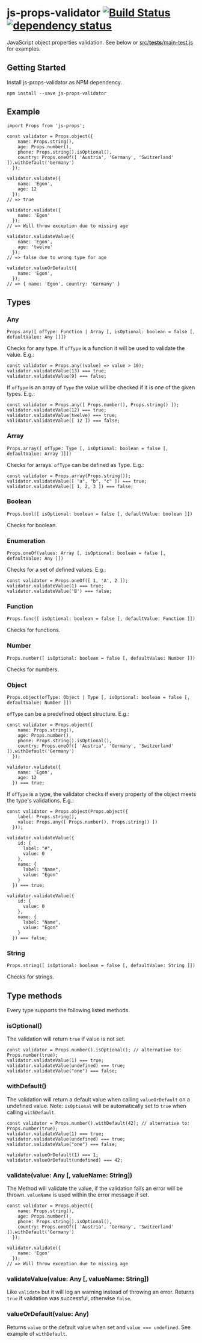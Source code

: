 # js-props-validator [![Build Status](https://travis-ci.org/cokeSchlumpf/js-props-validator.svg?branch=master)](https://travis-ci.org/cokeSchlumpf/js-props-validator) [![dependency status](https://david-dm.org/cokeSchlumpf/js-props-validator.svg)](https://david-dm.org/cokeSchlumpf/js-props-validator)

JavaScript object properties validation. See below or [src/__tests__/main-test.js](./src/__tests_main-test.js) for examples.

## Getting Started

Install js-props-validator as NPM dependency.

```
npm install --save js-props-validator
```

## Example

```
import Props from 'js-props';

const validator = Props.object({
    name: Props.string(),
    age: Props.number(),
    phone: Props.string().isOptional(),
    country: Props.oneOf([ 'Austria', 'Germany', 'Switzerland' ]).withDefault('Germany')
  });

validator.validate({
    name: 'Egon',
    age: 12
  });
// => true

validator.validate({
    name: 'Egon'
  });
// => Will throw exception due to missing age

validator.validateValue({
    name: 'Egon',
    age: 'twelve'
  });
// => false due to wrong type for age

validator.valueOrDefault({
    name: 'Egon',
  });
// => { name: 'Egon', country: 'Germany' }
```

## Types

### Any

```
Props.any([ ofType: Function | Array [, isOptional: boolean = false [, defaultValue: Any ]]])
```

Checks for any type. If `ofType` is a function it will be used to validate the value. E.g.:

```
const validator = Props.any((value) => value > 10);
validator.validateValue(13) === true;
validator.validateValue(9) === false;
```

If `ofType` is an array of `Type` the value will be checked if it is one of the given types. E.g.:

```
const validator = Props.any([ Props.number(), Props.string() ]);
validator.validateValue(12) === true;
validator.validateValue(twelve) === true;
validator.validateValue([ 12 ]) === false;
```

### Array

```
Props.array([ ofType: Type [, isOptional: boolean = false [, defaultValue: Array ]]])
```

Checks for arrays. `ofType` can be defined as Type. E.g.:

```
const validator = Props.array(Props.string());
validator.validateValue([ "a", "b", "c" ]) === true;
validator.validateValue([ 1, 2, 3 ]) === false;
```

### Boolean

```
Props.bool([ isOptional: boolean = false [, defaultValue: boolean ]])
```

Checks for boolean.

### Enumeration

```
Props.oneOf(values: Array [, isOptional: boolean = false [, defaultValue: Any ]])
```

Checks for a set of defined values. E.g.:

```
const validator = Props.oneOf([ 1, 'A', 2 ]);
validator.validateValue(1) === true;
validator.validateValue('B') === false;
```

### Function

```
Props.func([ isOptional: boolean = false [, defaultValue: Function ]])
```

Checks for functions.

### Number

```
Props.number([ isOptional: boolean = false [, defaultValue: Number ]])
```

Checks for numbers.

### Object

```
Props.object(ofType: Object | Type [, isOptional: boolean = false [, defaultValue: Number ]])
```

`ofType` can be a predefined object structure. E.g.:

```
const validator = Props.object({
    name: Props.string(),
    age: Props.number(),
    phone: Props.string().isOptional(),
    country: Props.oneOf([ 'Austria', 'Germany', 'Switzerland' ]).withDefault('Germany')
  });

validator.validate({
    name: 'Egon',
    age: 12
  }) === true;
```

If `ofType` is a type, the validator checks if every property of the object meets the type's validations. E.g.:

```
const validator = Props.object(Props.object({
    label: Props.string(),
    value: Props.any([ Props.number(), Props.string() ])
  }));

validator.validateValue({
    id: {
      label: "#",
      value: 0
    },
    name: {
      label: "Name",
      value: "Egon"
    }
  }) === true;

validator.validateValue({
    id: {
      value: 0
    },
    name: {
      label: "Name",
      value: "Egon"
    }
  }) === false;
```

### String

```
Props.string([ isOptional: boolean = false [, defaultValue: String ]])
```

Checks for strings.

## Type methods

Every type supports the following listed methods.

### isOptional()

The validation will return `true` if value is not set.

```
const validator = Props.number().isOptional(); // alternative to: Props.number(true);
validator.validateValue(1) === true;
validator.validateValue(undefined) === true;
validator.validateValue("one") === false;
```

### withDefault()

The validation will return a default value when calling `valueOrDefault` on a undefined value. Note: `isOptional` will be automatically set to `true` when calling `withDefault`.

```
const validator = Props.number().withDefault(42); // alternative to: Props.number(true);
validator.validateValue(1) === true;
validator.validateValue(undefined) === true;
validator.validateValue("one") === false;

validator.valueOrDefault(1) === 1;
validator.valueOrDefault(undefined) === 42;
```

### validate(value: Any [, valueName: String])

The Method will validate the value, if the validation fails an error will be thrown. `valueName` is used within the error message if set.

```
const validator = Props.object({
    name: Props.string(),
    age: Props.number(),
    phone: Props.string().isOptional(),
    country: Props.oneOf([ 'Austria', 'Germany', 'Switzerland' ]).withDefault('Germany')
  });

validator.validate({
    name: 'Egon'
  });
// => Will throw exception due to missing age
```

### validateValue(value: Any [, valueName: String])

Like `validate` but it will log an warning instead of throwing an error. Returns `true` if validation was successful, otherwise `false`.

### valueOrDefault(value: Any)

Returns `value` or the default value when set and `value === undefined`. See example of `withDefault`.
